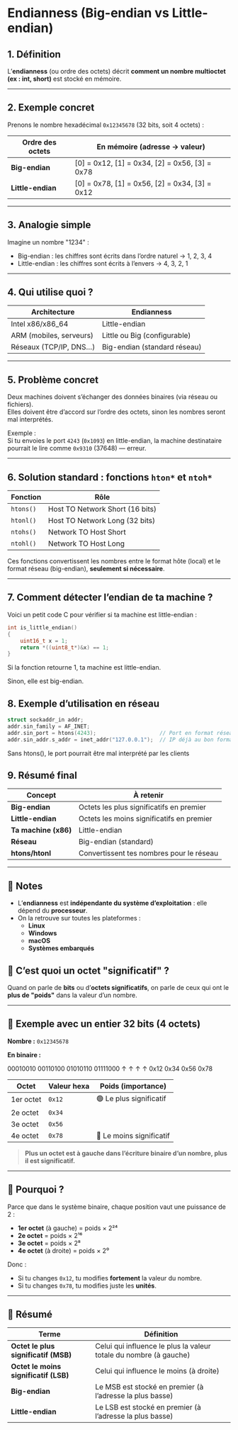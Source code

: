 # Endianness (Big-endian vs Little-endian)

## 1. Définition

L’**endianness** (ou ordre des octets) décrit **comment un nombre multioctet (ex : int, short)** est stocké en mémoire.

---

## 2. Exemple concret

Prenons le nombre hexadécimal `0x12345678` (32 bits, soit 4 octets) :

| Ordre des octets    | En mémoire (adresse → valeur)             |
|---------------------|--------------------------------------------|
| **Big-endian**      | [0] = 0x12, [1] = 0x34, [2] = 0x56, [3] = 0x78 |
| **Little-endian**   | [0] = 0x78, [1] = 0x56, [2] = 0x34, [3] = 0x12 |

---

## 3. Analogie simple

Imagine un nombre "1234" :

- Big-endian : les chiffres sont écrits dans l’ordre naturel → 1, 2, 3, 4
- Little-endian : les chiffres sont écrits à l’envers → 4, 3, 2, 1

---

## 4. Qui utilise quoi ?

| Architecture        | Endianness          |
|---------------------|---------------------|
| Intel x86/x86_64    | Little-endian       |
| ARM (mobiles, serveurs) | Little ou Big (configurable) |
| Réseaux (TCP/IP, DNS…) | Big-endian (standard réseau) |

---

## 5. Problème concret

Deux machines doivent s’échanger des données binaires (via réseau ou fichiers).  
Elles doivent être d’accord sur l’ordre des octets, sinon les nombres seront mal interprétés.

Exemple :  
Si tu envoies le port `4243` (`0x1093`) en little-endian, la machine destinataire pourrait le lire comme `0x9310` (37648) — erreur.

---

## 6. Solution standard : fonctions `hton*` et `ntoh*`

| Fonction   | Rôle                                   |
|------------|----------------------------------------|
| `htons()`  | Host TO Network Short (16 bits)        |
| `htonl()`  | Host TO Network Long (32 bits)         |
| `ntohs()`  | Network TO Host Short                   |
| `ntohl()`  | Network TO Host Long                    |

Ces fonctions convertissent les nombres entre le format hôte (local) et le format réseau (big-endian), **seulement si nécessaire**.

---

## 7. Comment détecter l’endian de ta machine ?

Voici un petit code C pour vérifier si ta machine est little-endian :

```c
int is_little_endian()
{
    uint16_t x = 1;
    return *((uint8_t*)&x) == 1;
}
```

Si la fonction retourne 1, ta machine est little-endian.

Sinon, elle est big-endian.

## 8. Exemple d’utilisation en réseau

```c
struct sockaddr_in addr;
addr.sin_family = AF_INET;
addr.sin_port = htons(4243);                    // Port en format réseau (big-endian)
addr.sin_addr.s_addr = inet_addr("127.0.0.1");  // IP déjà au bon format
```

Sans htons(), le port pourrait être mal interprété par les clients

## 9. Résumé final

| Concept         | À retenir                                   |
|-----------------|---------------------------------------------|
| **Big-endian**      | Octets les plus significatifs en premier   |
| **Little-endian**   | Octets les moins significatifs en premier  |
| **Ta machine (x86)**| Little-endian                              |
| **Réseau**          | Big-endian (standard)                      |
| **htons/htonl**     | Convertissent tes nombres pour le réseau   |

---

## 📝 Notes

- L’**endianness** est **indépendante du système d’exploitation** : elle dépend du **processeur**.
- On la retrouve sur toutes les plateformes :
  - **Linux**
  - **Windows**
  - **macOS**
  - **Systèmes embarqués**

## 🧠 C’est quoi un octet "significatif" ?

Quand on parle de **bits** ou d’**octets significatifs**, on parle de ceux qui ont le **plus de "poids"** dans la valeur d’un nombre.

---

## 🔢 Exemple avec un entier 32 bits (4 octets)

**Nombre :** `0x12345678`

**En binaire :**

00010010 00110100 01010110 01111000
↑           ↑        ↑       ↑
0x12      0x34     0x56     0x78


| Octet       | Valeur hexa | Poids (importance)        |
|-------------|-------------|----------------------------|
| 1er octet   | `0x12`      | 🟢 Le plus significatif     |
| 2e octet    | `0x34`      |                            |
| 3e octet    | `0x56`      |                            |
| 4e octet    | `0x78`      | 🔴 Le moins significatif    |

> **Plus un octet est à gauche dans l’écriture binaire d’un nombre, plus il est significatif.**

---

## 🧠 Pourquoi ?

Parce que dans le système binaire, chaque position vaut une puissance de 2 :

- **1er octet** (à gauche) = poids × 2²⁴  
- **2e octet** = poids × 2¹⁶  
- **3e octet** = poids × 2⁸  
- **4e octet** (à droite) = poids × 2⁰  

Donc :

- Si tu changes `0x12`, tu modifies **fortement** la valeur du nombre.
- Si tu changes `0x78`, tu modifies juste les **unités**.

---

## 🧭 Résumé

| Terme                          | Définition                                                             |
|--------------------------------|------------------------------------------------------------------------|
| **Octet le plus significatif (MSB)** | Celui qui influence le plus la valeur totale du nombre (à gauche)     |
| **Octet le moins significatif (LSB)** | Celui qui influence le moins (à droite)                              |
| **Big-endian**                | Le MSB est stocké en premier (à l’adresse la plus basse)              |
| **Little-endian**             | Le LSB est stocké en premier (à l’adresse la plus basse)              |


